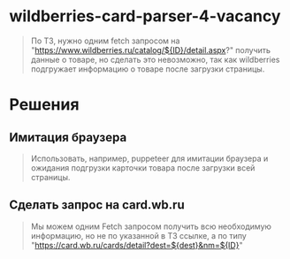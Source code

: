# wildberries-card-parser-4-vacancy

> По ТЗ, нужно одним fetch запросом на "https://www.wildberries.ru/catalog/${ID}/detail.aspx?" получить данные о товаре,
> но сделать это невозможно, так как wildberries подгружает информацию о товаре после загрузки страницы.

# Решения
## Имитация браузера
> Использовать, например, puppeteer для имитации браузера и ожидания подгрузки карточки товара после загрузки всей страницы.

## Сделать запрос на card.wb.ru
> Мы можем одним Fetch запросом получить всю необходимую информацию, но не по указанной в ТЗ ссылке, а по типу "https://card.wb.ru/cards/detail?dest=${dest}&nm=${ID}"
